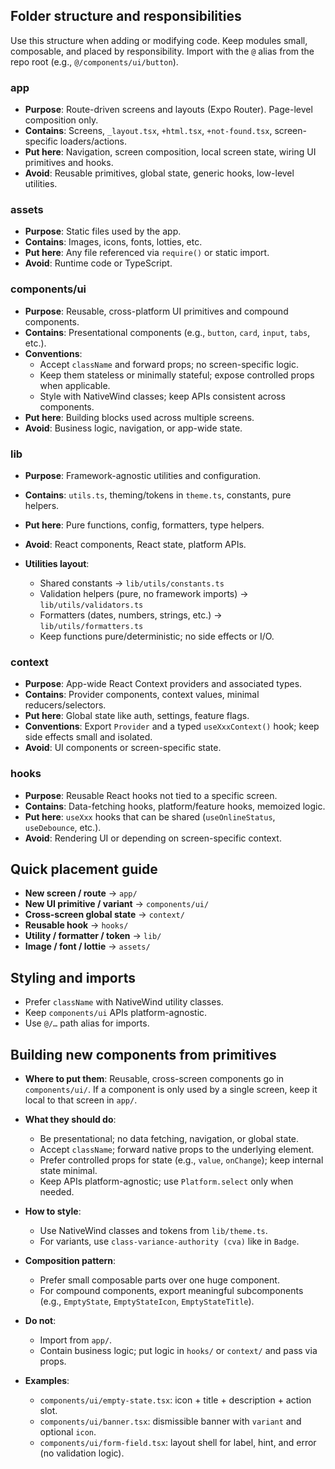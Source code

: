 ## Folder structure and responsibilities

Use this structure when adding or modifying code. Keep modules small, composable, and placed by responsibility. Import with the `@` alias from the repo root (e.g., `@/components/ui/button`).

### app

- **Purpose**: Route-driven screens and layouts (Expo Router). Page-level composition only.
- **Contains**: Screens, `_layout.tsx`, `+html.tsx`, `+not-found.tsx`, screen-specific loaders/actions.
- **Put here**: Navigation, screen composition, local screen state, wiring UI primitives and hooks.
- **Avoid**: Reusable primitives, global state, generic hooks, low-level utilities.

### assets

- **Purpose**: Static files used by the app.
- **Contains**: Images, icons, fonts, lotties, etc.
- **Put here**: Any file referenced via `require()` or static import.
- **Avoid**: Runtime code or TypeScript.

### components/ui

- **Purpose**: Reusable, cross-platform UI primitives and compound components.
- **Contains**: Presentational components (e.g., `button`, `card`, `input`, `tabs`, etc.).
- **Conventions**:
  - Accept `className` and forward props; no screen-specific logic.
  - Keep them stateless or minimally stateful; expose controlled props when applicable.
  - Style with NativeWind classes; keep APIs consistent across components.
- **Put here**: Building blocks used across multiple screens.
- **Avoid**: Business logic, navigation, or app-wide state.

### lib

- **Purpose**: Framework-agnostic utilities and configuration.
- **Contains**: `utils.ts`, theming/tokens in `theme.ts`, constants, pure helpers.
- **Put here**: Pure functions, config, formatters, type helpers.
- **Avoid**: React components, React state, platform APIs.

- **Utilities layout**:
  - Shared constants → `lib/utils/constants.ts`
  - Validation helpers (pure, no framework imports) → `lib/utils/validators.ts`
  - Formatters (dates, numbers, strings, etc.) → `lib/utils/formatters.ts`
  - Keep functions pure/deterministic; no side effects or I/O.

### context

- **Purpose**: App-wide React Context providers and associated types.
- **Contains**: Provider components, context values, minimal reducers/selectors.
- **Put here**: Global state like auth, settings, feature flags.
- **Conventions**: Export `Provider` and a typed `useXxxContext()` hook; keep side effects small and isolated.
- **Avoid**: UI components or screen-specific state.

### hooks

- **Purpose**: Reusable React hooks not tied to a specific screen.
- **Contains**: Data-fetching hooks, platform/feature hooks, memoized logic.
- **Put here**: `useXxx` hooks that can be shared (`useOnlineStatus`, `useDebounce`, etc.).
- **Avoid**: Rendering UI or depending on screen-specific context.

## Quick placement guide

- **New screen / route** → `app/`
- **New UI primitive / variant** → `components/ui/`
- **Cross-screen global state** → `context/`
- **Reusable hook** → `hooks/`
- **Utility / formatter / token** → `lib/`
- **Image / font / lottie** → `assets/`

## Styling and imports

- Prefer `className` with NativeWind utility classes.
- Keep `components/ui` APIs platform-agnostic.
- Use `@/…` path alias for imports.

## Building new components from primitives

- **Where to put them**: Reusable, cross-screen components go in `components/ui/`. If a component is only used by a single screen, keep it local to that screen in `app/`.

- **What they should do**:
  - Be presentational; no data fetching, navigation, or global state.
  - Accept `className`; forward native props to the underlying element.
  - Prefer controlled props for state (e.g., `value`, `onChange`); keep internal state minimal.
  - Keep APIs platform-agnostic; use `Platform.select` only when needed.

- **How to style**:
  - Use NativeWind classes and tokens from `lib/theme.ts`.
  - For variants, use `class-variance-authority (cva)` like in `Badge`.

- **Composition pattern**:
  - Prefer small composable parts over one huge component.
  - For compound components, export meaningful subcomponents (e.g., `EmptyState`, `EmptyStateIcon`, `EmptyStateTitle`).

- **Do not**:
  - Import from `app/`.
  - Contain business logic; put logic in `hooks/` or `context/` and pass via props.

- **Examples**:
  - `components/ui/empty-state.tsx`: icon + title + description + action slot.
  - `components/ui/banner.tsx`: dismissible banner with `variant` and optional `icon`.
  - `components/ui/form-field.tsx`: layout shell for label, hint, and error (no validation logic).
